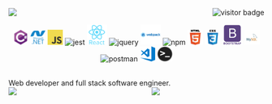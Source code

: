<p>
<a href="https://www.linkedin.com/in/louie-schoenknecht/">
    <img margin-left="auto" margin-right="auto" display="block" src="https://img.shields.io/badge/-LinkedIn-black.svg?style=flat&logo=linkedin&logoColor=white&colorB=0A66C2">
</a>
<img align="right" src="https://visitor-badge.glitch.me/badge?page_id=louiesch" alt="visitor badge"/>
</p>
<p align="center">
  <img src="https://raw.githubusercontent.com/devicons/devicon/master/icons/csharp/csharp-original.svg" alt="csharp" width="30" />
  <img src="https://github.com/devicons/devicon/blob/master/icons/dot-net/dot-net-plain-wordmark.svg" alt="dotnet" width="30"/>
  <img alt="JavaScript" width="30px" src="https://raw.githubusercontent.com/github/explore/80688e429a7d4ef2fca1e82350fe8e3517d3494d/topics/javascript/javascript.png" />
  <img src="https://www.vectorlogo.zone/logos/jestjsio/jestjsio-icon.svg" alt="jest" width="35"/>
  <img src="https://github.com/devicons/devicon/blob/master/icons/react/react-original-wordmark.svg" alt="react" width="40"/>
  <img alt="jquery" src="https://raw.githubusercontent.com/DanielAdeyemi/devicon/master/icons/jquery/jquery-original-wordmark.svg" width="30"/>
  <img src="https://raw.githubusercontent.com/devicons/devicon/d00d0969292a6569d45b06d3f350f463a0107b0d/icons/webpack/webpack-original-wordmark.svg" alt="webpack" width="40"/>
  <img alt="npm" src="https://raw.githubusercontent.com/DanielAdeyemi/devicon/master/icons/npm/npm-original-wordmark.svg" width="30" />
  <img alt="HTML5" width="30px" src="https://raw.githubusercontent.com/github/explore/80688e429a7d4ef2fca1e82350fe8e3517d3494d/topics/html/html.png" />
  <img alt="CSS3" width="30px" src="https://raw.githubusercontent.com/github/explore/80688e429a7d4ef2fca1e82350fe8e3517d3494d/topics/css/css.png" />
  <img src="https://raw.githubusercontent.com/devicons/devicon/master/icons/bootstrap/bootstrap-plain-wordmark.svg" alt="bootstrap" width="40" height="40"/>
  <img alt="MySQL" width="30px" src="https://raw.githubusercontent.com/github/explore/80688e429a7d4ef2fca1e82350fe8e3517d3494d/topics/mysql/mysql.png" />
  <img alt="postman" src="https://www.vectorlogo.zone/logos/getpostman/getpostman-icon.svg"  width="30"/>
  <img alt="Visual Studio Code" width="30px" src="https://raw.githubusercontent.com/github/explore/80688e429a7d4ef2fca1e82350fe8e3517d3494d/topics/visual-studio-code/visual-studio-code.png" />
  <img alt="Terminal" width="30px" src="https://raw.githubusercontent.com/github/explore/80688e429a7d4ef2fca1e82350fe8e3517d3494d/topics/terminal/terminal.png" />
</p>
<br />
Web developer and full stack software engineer.
<br />
<div>
<img style="display:inline-block" src="https://github-readme-stats.vercel.app/api//?username=louiesch&show_icons=true&count_private=true&theme=midnight-purple" width="53%" />
<img style="display:inline-block; float:right" src="https://github-readme-stats.vercel.app/api/top-langs/?username=louiesch&layout=compact&theme=midnight-purple" width="44%"/>
</div>
